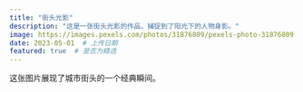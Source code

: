 ```yaml
---
title: "街头光影"
description: "这是一张街头光影的作品，捕捉到了阳光下的人物身影。"
image: https://images.pexels.com/photos/31876809/pexels-photo-31876809.jpeg?auto=compress&cs=tinysrgb&w=1260&h=750&dpr=2"  # 图片路径
date: 2023-05-01  # 上传日期
featured: true  # 是否为精选
---
```


这张图片展现了城市街头的一个经典瞬间。
